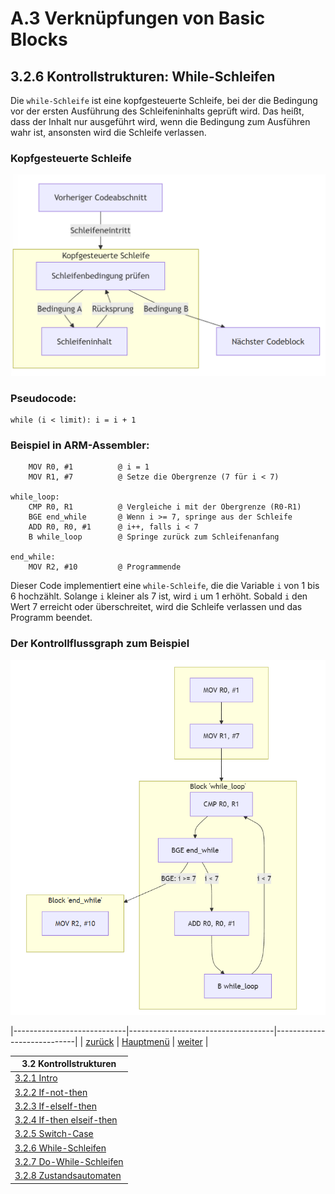 # A.3 Verknüpfungen von Basic Blocks
## 3.2.6 Kontrollstrukturen: While-Schleifen

Die `while-Schleife` ist eine kopfgesteuerte Schleife, bei der die Bedingung vor der ersten Ausführung des Schleifeninhalts geprüft wird. Das heißt, dass der Inhalt nur ausgeführt wird, wenn die Bedingung zum Ausführen wahr ist, ansonsten wird die Schleife verlassen.

### Kopfgesteuerte Schleife 

![Screenshot of Example Program](./kopfgesteuerte_schleife.png)

### Pseudocode:
```
while (i < limit): i = i + 1 
```

### Beispiel in ARM-Assembler:
```
    MOV R0, #1          @ i = 1
    MOV R1, #7          @ Setze die Obergrenze (7 für i < 7)

while_loop:
    CMP R0, R1          @ Vergleiche i mit der Obergrenze (R0-R1)
    BGE end_while       @ Wenn i >= 7, springe aus der Schleife
    ADD R0, R0, #1      @ i++, falls i < 7
    B while_loop        @ Springe zurück zum Schleifenanfang

end_while:
    MOV R2, #10         @ Programmende
```
Dieser Code implementiert eine `while-Schleife`, die die Variable `i` von 1 bis 6 hochzählt. Solange `i` kleiner als 7 ist, wird `i` um 1 erhöht. Sobald `i` den Wert 7 erreicht oder überschreitet, wird die Schleife verlassen und das Programm beendet.

### Der Kontrollflussgraph zum Beispiel

![Screenshot of Example Program](./while.png)

|----------------------------|------------------------------------|----------------------------|
|   [zurück](switchcase.md)  |   [Hauptmenü](../ueberblick.md)    |   [weiter](do_while.md)    |


| **3.2 Kontrollstrukturen**                                            |
|-----------------------------------------------------------------------|
| [3.2.1 Intro](../ctrlstrukturen/ctrlstrcts.md)                        |
| [3.2.2 If-not-then](../ctrlstrukturen/ifnotthen.md)                   |
| [3.2.3 If-elseIf-then](../ctrlstrukturen/ifelse.md)                   |
| [3.2.4 If-then elseif-then](../ctrlstrukturen/If-then_elseif-then.md) |
| [3.2.5 Switch-Case](../ctrlstrukturen/switchcase.md)                  |
| [3.2.6 While-Schleifen](../ctrlstrukturen/while.md)                   |
| [3.2.7 Do-While-Schleifen](../ctrlstrukturen/do_while.md)             |
| [3.2.8 Zustandsautomaten](../Statemachine/Statemach.md)               |